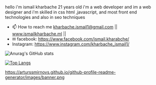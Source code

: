 hello i'm ismail kharbache 21 years old i'm a web developer and im a web designer and i'm skilled in css html ,javascript, and most front end technologies and also in seo techniques

- 📫 How to reach me kharbache.ismail1@gmail.com || www.ismailkharbache.ml ||
- ✉ facebook: https://www.facebook.com/ismail.kharabche/
- Instagram:  https://www.instagram.com/kharbache_ismail1/


<!---
ismail-kharbache/ismail-kharbache is a ✨ special ✨ repository because its `README.md` (this file) appears on your GitHub profile.
You can click the Preview link to take a look at your changes.
--->
![Anurag's GitHub stats](https://github-readme-stats.vercel.app/api?username=ismail-kharbache&theme=dark&show_icons=true)







[![Top Langs](https://github-readme-stats.vercel.app/api/top-langs/?username=ismail-kharbache&layout=compact)](https://github.com/anuraghazra/github-readme-stats)


https://arturssmirnovs.github.io/github-profile-readme-generator/images/banner.png
